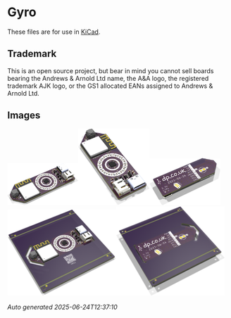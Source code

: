 # Gyro

These files are for use in [KiCad](https://www.kicad.org).

## Trademark

This is an open source project, but bear in mind you cannot sell boards bearing the Andrews & Arnold Ltd name, the A&A logo, the registered trademark AJK logo, or the GS1 allocated EANs assigned to Andrews & Arnold Ltd.

## Images

<img src='Gyro.png' width=32%><img src='Gyro-90.png' width=32%><img src='Gyro-bottom.png' width=32%>
<img src='Gyro-panel.png' width=49%><img src='Gyro-panel-bottom.png' width=49%>

*Auto generated 2025-06-24T12:37:10*
